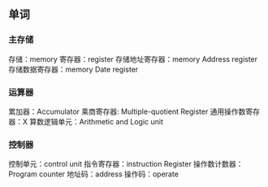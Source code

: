 ## 单词
### 主存储
存储：memory
寄存器：register
存储地址寄存器：memory Address register
存储数据寄存器：memory Date register

### 运算器
累加器：Accumulator
乘商寄存器: Multiple-quotient Register
通用操作数寄存器：X
算数逻辑单元：Arithmetic and Logic unit

### 控制器
控制单元：control unit
指令寄存器：instruction Register
操作数计数器：Program counter
地址码：address
操作码：operate
